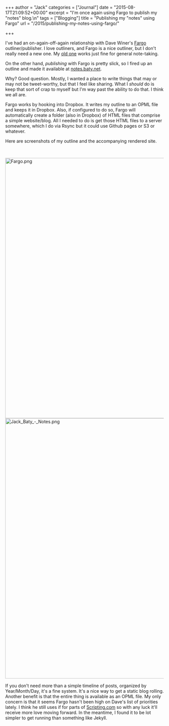 +++
author = "Jack"
categories = ["Journal"]
date = "2015-08-17T21:09:52+00:00"
excerpt = "I'm once again using Fargo to publish my \"notes\" blog.\n"
tags = ["Blogging"]
title = "Publishing  my \"notes\" using Fargo"
url = "/2015/publishing-my-notes-using-fargo/"

+++

I've had an on-again-off-again relationship with Dave Winer's [Fargo][1] outliner/publisher. I love outliners, and Fargo is a nice outliner, but I don't really need a new one. My [old one][2] works just fine for general note-taking.

On the other hand, _publishing_ with Fargo is pretty slick, so I fired up an outline and made it available at [notes.baty.net][3].

Why? Good question. Mostly, I wanted a place to write things that may or may not be tweet-worthy, but that I feel like sharing. What I _should_ do is keep that sort of crap to myself but I'm way past the ability to do that. I think we all are.

Fargo works by hooking into Dropbox. It writes my outline to an OPML file and keeps it in Dropbox. Also, if configured to do so, Fargo will automatically create a folder (also in Dropbox) of HTML files that comprise a simple website/blog. All I needed to do is get those HTML files to a server somewhere, which I do via Rsync but it could use Github pages or S3 or whatever.

Here are screenshots of my outline and the accompanying rendered site.

&nbsp;

<img class="alignnone size-large wp-image-4822" src="/img/2015/08/Fargo-869x1024.png" alt="Fargo.png" width="700" height="825" srcset="/img/2015/08/Fargo-869x1024.png 869w, /img/2015/08/Fargo-255x300.png 255w, /img/2015/08/Fargo-768x905.png 768w, /img/2015/08/Fargo.png 1018w" sizes="(max-width: 700px) 100vw, 700px" />

<img class="alignnone size-large wp-image-4823" src="/img/2015/08/Jack_Baty_-_Notes-869x1024.png" alt="Jack_Baty_-_Notes.png" width="700" height="825" srcset="/img/2015/08/Jack_Baty_-_Notes-869x1024.png 869w, /img/2015/08/Jack_Baty_-_Notes-255x300.png 255w, /img/2015/08/Jack_Baty_-_Notes-768x905.png 768w, /img/2015/08/Jack_Baty_-_Notes.png 1018w" sizes="(max-width: 700px) 100vw, 700px" />

If you don't need more than a simple timeline of posts, organized by Year/Month/Day, it's a fine system. It's a nice way to get a static blog rolling. Another benefit is that the entire thing is available as an OPML file. My only concern is that it seems Fargo hasn't been high on Dave's list of priorities lately. I think he still uses if for parts of [Scripting.com][4] so with any luck it'll receive more love moving forward. In the meantime, I found it to be lot simpler to get running than something like Jekyll.

 [1]: http://fargo.io
 [2]: http://eastgate.com/Tinderbox
 [3]: http://notes.baty.net/
 [4]: http://scripting.com